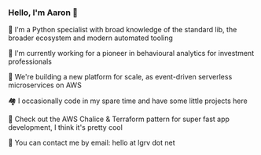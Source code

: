 ### Hello, I'm Aaron 👋

🐍  I'm a Python specialist with broad knowledge of the standard lib, the broader ecosystem and modern automated tooling

🦄  I'm currently working for a pioneer in behavioural analytics for investment professionals

🧱  We're building a new platform for scale, as event-driven serverless microservices on AWS

🏘  I occasionally code in my spare time and have some little projects here

🐎  Check out the AWS Chalice & Terraform pattern for super fast app development, I think it's pretty cool

💬  You can contact me by email: hello at lgrv dot net
